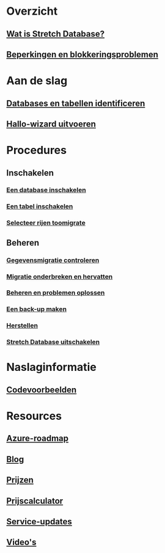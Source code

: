 # Overzicht
## [Wat is Stretch Database?](/sql/sql-server/stretch-database/stretch-database)
## [Beperkingen en blokkeringsproblemen](/sql/sql-server/stretch-database/limitations-for-stretch-database)

# Aan de slag
## [Databases en tabellen identificeren](/sql/sql-server/stretch-database/stretch-database-databases-and-tables-stretch-database-advisor)
## [Hallo-wizard uitvoeren](/sql/sql-server/stretch-database/get-started-by-running-the-enable-database-for-stretch-wizard)

# Procedures
## Inschakelen
### [Een database inschakelen](/sql/sql-server/stretch-database/enable-stretch-database-for-a-database)
### [Een tabel inschakelen](/sql/sql-server/stretch-database/enable-stretch-database-for-a-table)
### [Selecteer rijen toomigrate](/sql/sql-server/stretch-database/select-rows-to-migrate-by-using-a-filter-function-stretch-database)
## Beheren
### [Gegevensmigratie controleren](/sql/sql-server/stretch-database/monitor-and-troubleshoot-data-migration-stretch-database)
### [Migratie onderbreken en hervatten](/sql/sql-server/stretch-database/pause-and-resume-data-migration-stretch-database)
### [Beheren en problemen oplossen](/sql/sql-server/stretch-database/manage-and-troubleshoot-stretch-database)
### [Een back-up maken](/sql/sql-server/stretch-database/backup-stretch-enabled-databases-stretch-database)
### [Herstellen](/sql/sql-server/stretch-database/restore-stretch-enabled-databases-stretch-database)
### [Stretch Database uitschakelen](/sql/sql-server/stretch-database/disable-stretch-database-and-bring-back-remote-data)

# Naslaginformatie
## [Codevoorbeelden](https://azure.microsoft.com/en-us/resources/samples/?service=sql-server-database)

# Resources
## [Azure-roadmap](https://azure.microsoft.com/roadmap/)
## [Blog](https://blogs.technet.microsoft.com/dataplatforminsider/tag/stretch-database/)
## [Prijzen](https://azure.microsoft.com/pricing/details/sql-server-stretch-database/)
## [Prijscalculator](https://azure.microsoft.com/pricing/calculator/)
## [Service-updates](https://azure.microsoft.com/updates/?product=sql-server-stretch-database)
## [Video's](https://azure.microsoft.com/documentation/videos/index/?services=sql-server-stretch-database)
